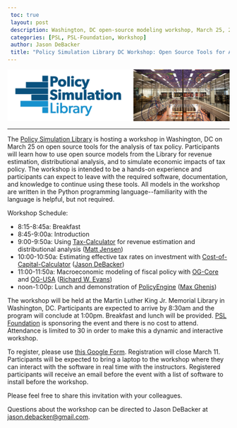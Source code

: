 ```yaml
---
 toc: true
 layout: post
 description: Washington, DC open-source modeling workshop, March 25, 2022, 8:30am-1:00pm, Martin Luther King, Jr. Memorial Library
 categories: [PSL, PSL-Foundation, Workshop]
 author: Jason DeBacker
 title: "Policy Simulation Library DC Workshop: Open Source Tools for Analyzing Tax Policy"
---
```


![](../images/MLK_Library_cut2.png)

------

The [Policy Simulation Library](https://pslmodels.org/) is hosting a workshop in Washington, DC on March 25 on open source tools for the analysis of tax policy. Participants will learn how to use open source models from the Library for revenue estimation, distributional analysis, and to simulate economic impacts of tax policy. The workshop is intended to be a hands-on experience and participants can expect to leave with the required software, documentation, and knowledge to continue using these tools. All models in the workshop are written in the Python programming language--familiarity with the language is helpful, but not required.

Workshop Schedule:
* 8:15-8:45a: Breakfast
* 8:45-9:00a: Introduction
* 9:00-9:50a: Using [Tax-Calculator](https://taxcalc.pslmodels.org/) for revenue estimation and distributional analysis ([Matt Jensen](https://www.aei.org/profile/matthew-h-jensen/))
* 10:00-10:50a: Estimating effective tax rates on investment with [Cost-of-Capital-Calculator](https://ccc.pslmodels.org/) ([Jason DeBacker](https://jasondebacker.com/))
* 11:00-11:50a: Macroeconomic modeling of fiscal policy with [OG-Core](https://pslmodels.github.io/OG-Core/) and [OG-USA](https://pslmodels.github.io/OG-USA/) ([Richard W. Evans](https://sites.google.com/site/rickecon))
* noon-1:00p: Lunch and demonstration of [PolicyEngine](https://policyengine.org/) ([Max Ghenis](https://www.ubicenter.org/author/max/))

The workshop will be held at the Martin Luther King Jr. Memorial Library in Washington, DC. Participants are expected to arrive by 8:30am and the program will conclude at 1:00pm. Breakfast and lunch will be provided. [PSL Foundation](https://psl-foundation.org/) is sponsoring the event and there is no cost to attend. Attendance is limited to 30 in order to make this a dynamic and interactive workshop.

To register, please use [this Google Form](https://docs.google.com/forms/d/e/1FAIpQLSewWIdF7r7BIEPRDjq_AWE6yJMx9fHwIxCwyg58D52lNMFqiA/viewform). Registration will close March 11. Participants will be expected to bring a laptop to the workshop where they can interact with the software in real time with the instructors. Registered participants will receive an email before the event with a list of software to install before the workshop.

Please feel free to share this invitation with your colleagues.

Questions about the workshop can be directed to Jason DeBacker at jason.debacker@gmail.com.
